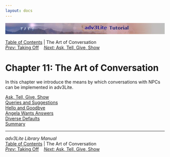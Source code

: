 ```yaml
---
layout: docs
---
```

<div class="topbar">

<img src="topbar.jpg" data-border="0" />

</div>

<div class="nav">

<a href="toc.html" class="nav">Table of Contents</a> \| The Art of
Conversation  
<span class="navnp"><a href="takeoff.html" class="nav"><em>Prev:</em> Taking Off</a>
   <a href="asktell.html" class="nav"><em>Next:</em> Ask, Tell, Give,
Show</a>     </span>

</div>

<div class="main">

# Chapter 11: The Art of Conversation

In this chapter we introduce the means by which conversations with NPCs
can be implemented in adv3Lite.

<div class="sectoc">

[Ask, Tell, Give, Show](asktell.html)  
[Queries and Suggestions](query.html)  
[Hello and Goodbye](hello.html)  
[Angela Wants Answers](convnode.html)  
[Diverse Defaults](defaults.html)  
[Summary](convsumm.html)  

</div>

</div>

------------------------------------------------------------------------

<div class="navb">

*adv3Lite Library Manual*  
<a href="toc.html" class="nav">Table of Contents</a> \| The Art of
Conversation  
<span class="navnp"><a href="takeoff.html" class="nav"><em>Prev:</em> Taking Off</a>
   <a href="asktell.html" class="nav"><em>Next:</em> Ask, Tell, Give,
Show</a>     </span>

</div>
